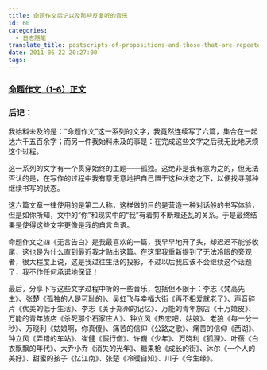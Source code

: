 ```yaml
---
title: 命题作文后记以及那些反复听的音乐
id: 60
categories:
  - 日志随笔
translate_title: postscripts-of-propositions-and-those-that-are-repeatedly-listened-to
date: 2011-06-22 20:27:00
tags:
---
```


### [命题作文（1-6）正文](http://goo.gl/h0Vgk)

### 后记：

我始料未及的是：“命题作文”这一系列的文字，我竟然连续写了六篇，集合在一起达六千五百余字；而另一件我始料未及的事是：在完成这些文字之后我无比地厌烦这个过程。

这一系列的文字有一个贯穿始终的主题——孤独。这绝非是我有意为之的，但无法否认的是，在写作的过程中我有意无意地把自己置于这种状态之下，以便找寻那种继续书写的状态。

这六篇文章一律使用的是第二人称，这样做的目的是营造一种对话般的书写体验，但是如你所知，文中的“你”和现实中的“我”有着剪不断理还乱的关系。于是最终结果是使得这些文字更像是我的自言自语。

命题作文之四《无言告白》是我最喜欢的一篇，我早早地开了头，却迟迟不能够收尾，这也是为什么直到最近我才贴出这篇。在这里我重新提到了无法冷眼的旁观者，很大程度上说，这是我过往生活的投影，不过以后我应该不会继续这个话题了，我不作任何承诺地保证！

最后，分享下写这些文字过程中听的一些音乐，包括但不限于：李志《梵高先生》、张楚《孤独的人是可耻的》、吴虹飞与幸福大街《再不相爱就老了》、声音碎片《优美的低于生活》、李志《关于郑州的记忆》、万能的青年旅店《十万嬉皮》、万能的青年旅店《杀死那个石家庄人》、钟立风《热恋吧，姑娘》、老狼《每一分一秒》、万晓利《姑娘啊，你真傻》、痛苦的信仰《公路之歌》、痛苦的信仰《西湖》、钟立风《弄错的车站》、崔健《假行僧》、许巍《少年》、万晓利《狐狸》、叶蓓《白衣飘飘的年代》、大乔小乔《消失的光年》、糖果枪《成长的街》、沐尔《一个人的美好》、甜蜜的孩子《忆江南》、张楚《冷暖自知》、川子《今生缘》。
